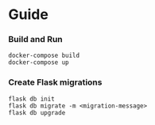 # Guide

### Build and Run
```
docker-compose build
docker-compose up
```

### Create Flask migrations
```
flask db init
flask db migrate -m <migration-message>
flask db upgrade
```